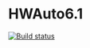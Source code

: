 # HWAuto6.1
[![Build status](https://ci.appveyor.com/api/projects/status/6xml4eljbal2ev8s?svg=true)](https://ci.appveyor.com/project/VisYar/hwauto6-1)
